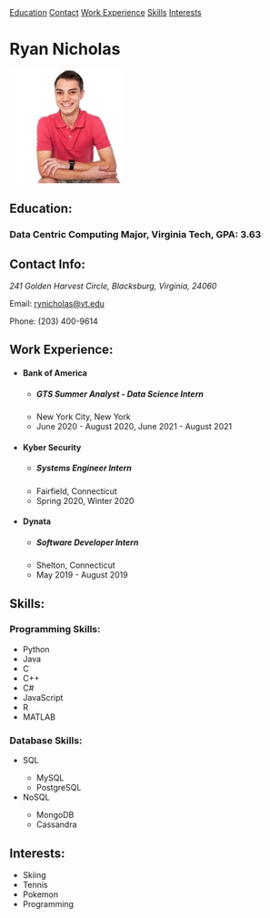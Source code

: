 <div id="page-banner" class="banner">
    <!--Page Navigation-->
    <nav id="navigator" class="navbar">
            <a href="#education" class="nav-element">Education</a>
            <a href="#contact-info" class="nav-element">Contact</a>
            <a href="#work-info" class="nav-element">Work Experience</a>
            <a href="#skills" class="nav-element">Skills</a>
            <a href="#interests" class="nav-element">Interests</a>
    </nav>
    <h1 id="title">Ryan Nicholas</h1>
    <img id="linked-in-photo" src="MyPicture.jpeg" alt="My Photo"/>
</div>
<div class="main-resume">
    <section id="education" class="resume-section">
        <!--Education Section-->
        <h2 class="section-title">Education:</h2>
        <h3 class="education-info">Data Centric Computing Major, Virginia Tech, GPA: 3.63</h3>
    </section>
    <section id="contact-info" class="resume-section">
        <!--Contact Section-->
        <h2 class="section-title">Contact Info:</h2>
        <p id="mailing-address" class="contact-element"><address class="address"><span class="address street">241 Golden Harvest Circle</span>, <span class="address city">Blacksburg</span>, <span class="address state">Virginia</span>, <span class="address post-code">24060</span></address></p>
        <p id="email" class="contact-element">Email: <a href="mailto:rynicholas@vt.edu">rynicholas@vt.edu</a></p>
        <p id="phone" class="contact-element">Phone: (203) 400-9614</p>
    </section>
    <section id="work-info" class="resume-section">
        <!--Work Section-->
        <h2 class="section-title">Work Experience:</h2>
        <ul class="work-list">
            <li class="company"><h4>Bank of America</h4></li>
            <ul class="job-description">
                <li class="job-title"><h5>GTS Summer Analyst - Data Science Intern</h5></li>
                <li class="job-location">New York City, New York</li>
                <li class="time-worked">June 2020 - August 2020, June 2021 - August 2021</li>
            </ul>
            <li class="company"><h4>Kyber Security</h4></li>
            <ul class="job-description">
                <li class="job-title"><h5>Systems Engineer Intern</h5></li>
                <li class="job-location">Fairfield, Connecticut</li>
                <li class="time-worked">Spring 2020, Winter 2020</li>
            </ul>
            <li class="company"><h4>Dynata</h4></li>
            <ul class="job-description">
                <li class="job-title"><h5>Software Developer Intern</h5></li>
                <li class="job-location">Shelton, Connecticut</li>
                <li class="time-worked">May 2019 - August 2019</li>
            </ul>
        </ul>
    </section>
    <section id="skills" class="resume-section">
        <!--Skill Section-->
        <h2 class="section-title">Skills:</h2>
        <div id="programming">
            <!--Programming Section-->
            <h3 class="subsection-title">Programming Skills:</h3>
            <ul id="programming-list" class="skill-list">
                <li>Python</li>
                <li>Java</li>
                <li>C</li>
                <li>C++</li>
                <li>C#</li>
                <li>JavaScript</li>
                <li>R</li>
                <li>MATLAB</li>
            </ul>
        </div>
        <div id="database">
            <!--Database Skills Section-->
            <h3 class="subsection-title">Database Skills:</h3>
            <ul id="database-list" class="skill-list">
                <li>SQL</li>
                <ul id="sql-list">
                    <li>MySQL</li>
                    <li>PostgreSQL</li>
                </ul>
                <li>NoSQL</li>
                <ul id="nosql-list">
                    <li>MongoDB</li>
                    <li>Cassandra</li>
                </ul>
            </ul>
        </div>
    </section>
    <section id="interests" class="resume-section">
        <!--Interests Section-->
        <h2 class="section-title">Interests:</h2>
        <ul id="interest-list">
            <li>Skiing</li>
            <li>Tennis</li>
            <li>Pokemon</li>
            <li>Programming</li>
        </ul>
    </section>
</div>
